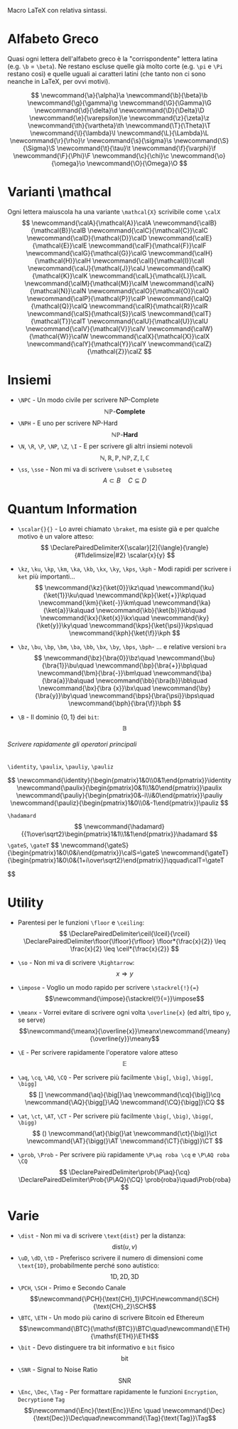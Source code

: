 
Macro LaTeX con relativa sintassi.

# Alfabeto Greco

Quasi ogni lettera dell'alfabeto greco è la "corrispondente" lettera latina (e.g. `\b` = `\beta`). Ne restano escluse quelle già molto corte (e.g. `\pi` e `\Pi` restano così) e quelle uguali ai caratteri latini (che tanto non ci sono neanche in LaTeX, per ovvi motivi).

$$
\newcommand{\a}{\alpha}\a
\newcommand{\b}{\beta}\b
\newcommand{\g}{\gamma}\g
\newcommand{\G}{\Gamma}\G
\newcommand{\d}{\delta}\d
\newcommand{\D}{\Delta}\D
\newcommand{\e}{\varepsilon}\e
\newcommand{\z}{\zeta}\z
\newcommand{\th}{\vartheta}\th
\newcommand{\T}{\Theta}\T
\newcommand{\l}{\lambda}\l
\newcommand{\L}{\Lambda}\L
\newcommand{\r}{\rho}\r
\newcommand{\s}{\sigma}\s
\newcommand{\S}{\Sigma}\S
\newcommand{\t}{\tau}\t
\newcommand{\f}{\varphi}\f
\newcommand{\F}{\Phi}\F
\newcommand{\c}{\chi}\c
\newcommand{\o}{\omega}\o
\newcommand{\O}{\Omega}\O
$$

# Varianti \mathcal

Ogni lettera maiuscola ha una variante `\mathcal{X}` scrivibile come `\calX`
$$
\newcommand{\calA}{\mathcal{A}}\calA
\newcommand{\calB}{\mathcal{B}}\calB
\newcommand{\calC}{\mathcal{C}}\calC
\newcommand{\calD}{\mathcal{D}}\calD
\newcommand{\calE}{\mathcal{E}}\calE
\newcommand{\calF}{\mathcal{F}}\calF
\newcommand{\calG}{\mathcal{G}}\calG
\newcommand{\calH}{\mathcal{H}}\calH
\newcommand{\calI}{\mathcal{I}}\calI
\newcommand{\calJ}{\mathcal{J}}\calJ
\newcommand{\calK}{\mathcal{K}}\calK
\newcommand{\calL}{\mathcal{L}}\calL
\newcommand{\calM}{\mathcal{M}}\calM
\newcommand{\calN}{\mathcal{N}}\calN
\newcommand{\calO}{\mathcal{O}}\calO
\newcommand{\calP}{\mathcal{P}}\calP
\newcommand{\calQ}{\mathcal{Q}}\calQ
\newcommand{\calR}{\mathcal{R}}\calR
\newcommand{\calS}{\mathcal{S}}\calS
\newcommand{\calT}{\mathcal{T}}\calT
\newcommand{\calU}{\mathcal{U}}\calU
\newcommand{\calV}{\mathcal{V}}\calV
\newcommand{\calW}{\mathcal{W}}\calW
\newcommand{\calX}{\mathcal{X}}\calX
\newcommand{\calY}{\mathcal{Y}}\calY
\newcommand{\calZ}{\mathcal{Z}}\calZ
$$



# Insiemi

- `\NPC` - Un modo civile per scrivere NP-Complete$$\newcommand{\NPC}{\mathbb{NP}\text{-}\mathbf{Complete}}\NPC$$
- `\NPH` - E uno per scrivere NP-Hard$$\newcommand{\NPH}{\mathbb{NP}\text{-}\mathbf{Hard}}\NPH$$
- `\N`, `\R`, `\P`, `\NP`, `\Z`, `\I` - E per scrivere gli altri insiemi notevoli$$\newcommand{\N}{\mathbb{N}}\newcommand{\R}{\mathbb{R}}\newcommand{\P}{\mathbb{P}}\newcommand{\NP}{\mathbb{NP}}\newcommand{\Z}{\mathbb{Z}}\newcommand{\I}{\mathbb{I}}\newcommand{\C}{\mathbb{C}}\N,\R,\P,\NP,\Z,\I, \C$$
- `\ss`, `\sse` - Non mi va di scrivere `\subset` e `\subseteq`$$\newcommand{\ss}{\subset}\newcommand{\sse}{\subseteq}A\ss B\quad C\sse D$$

# Quantum Information


- `\scalar{}{}` - Lo avrei chiamato `\braket`, ma esiste già e per qualche motivo è un valore atteso:
$$
\DeclarePairedDelimiterX{\scalar}[2]{\langle}{\rangle}{#1\delimsize|#2}
\scalar{x}{y}
$$
- `\kz`, `\ku`, `\kp`, `\km`, `\ka`, `\kb`, `\kx`, `\ky`, `\kps`, `\kph` - Modi rapidi per scrivere i `ket` più importanti...
$$
\newcommand{\kz}{\ket{0}}\kz\quad
\newcommand{\ku}{\ket{1}}\ku\quad
\newcommand{\kp}{\ket{+}}\kp\quad
\newcommand{\km}{\ket{-}}\km\quad
\newcommand{\ka}{\ket{a}}\ka\quad
\newcommand{\kb}{\ket{b}}\kb\quad
\newcommand{\kx}{\ket{x}}\kx\quad
\newcommand{\ky}{\ket{y}}\ky\quad
\newcommand{\kps}{\ket{\psi}}\kps\quad
\newcommand{\kph}{\ket{\f}}\kph
$$

- `\bz`, `\bu`, `\bp`, `\bm`, `\ba`, `\bb`, `\bx`, `\by`, `\bps`, `\bph`- ... e relative versioni `bra`
$$
\newcommand{\bz}{\bra{0}}\bz\quad
\newcommand{\bu}{\bra{1}}\bu\quad
\newcommand{\bp}{\bra{+}}\bp\quad
\newcommand{\bm}{\bra{-}}\bm\quad
\newcommand{\ba}{\bra{a}}\ba\quad
\newcommand{\bb}{\bra{b}}\bb\quad
\newcommand{\bx}{\bra {x}}\bx\quad
\newcommand{\by}{\bra{y}}\by\quad
\newcommand{\bps}{\bra{\psi}}\bps\quad
\newcommand{\bph}{\bra{\f}}\bph
$$

- `\B` - Il dominio $\{0,1\}$ dei `bit`:$$\newcommand{\B}{\mathbb{B}}\B$$
###### Scrivere rapidamente gli operatori principali

`\identity`, `\paulix`, `\pauliy`, `\pauliz`

$$
\newcommand{\identity}{\begin{pmatrix}1&0\\0&1\end{pmatrix}}\identity
\newcommand{\paulix}{\begin{pmatrix}0&1\\1&0\end{pmatrix}}\paulix
\newcommand{\pauliy}{\begin{pmatrix}0&-i\\i&0\end{pmatrix}}\pauliy
\newcommand{\pauliz}{\begin{pmatrix}1&0\\0&-1\end{pmatrix}}\pauliz
$$

`\hadamard`
$$
\newcommand{\hadamard}{{1\over\sqrt2}\begin{pmatrix}1&1\\1&1\end{pmatrix}}\hadamard
$$
`\gateS`, `\gateT`
$$
\newcommand{\gateS}{\begin{pmatrix}1&0\\0&i\end{pmatrix}}\calS=\gateS
\newcommand{\gateT}{\begin{pmatrix}1&0\\0&{1+i\over\sqrt2}\end{pmatrix}}\qquad\calT=\gateT

$$

# Utility

- Parentesi per le funzioni `\floor` e `\ceiling`:$$
\DeclarePairedDelimiter\ceil{\lceil}{\rceil}
\DeclarePairedDelimiter\floor{\lfloor}{\rfloor}
    \floor*{\frac{x}{2}} \leq \frac{x}{2} \leq \ceil*{\frac{x}{2}}
$$

- `\so` - Non mi va di scrivere `\Rightarrow`:$$\newcommand{\so}{\Rightarrow}x\so y$$
-  `\impose` - Voglio un modo rapido per scrivere `\stackrel{!}{=}`$$\newcommand{\impose}{\stackrel{!}{=}}\impose$$
- `\meanx` - Vorrei evitare di scrivere ogni volta `\overline{x}` (ed altri, tipo `y`, se serve)$$\newcommand{\meanx}{\overline{x}}\meanx\newcommand{\meany}{\overline{y}}\meany$$
- `\E` - Per scrivere rapidamente l'operatore valore atteso$$\newcommand{\E}{\mathbb{E}}\E$$
- `\aq`, `\cq`, `\AQ`, `\CQ` - Per scrivere più facilmente `\big[`, `\big]`, `\bigg[`, `\bigg]`
$$
[]
\newcommand{\aq}{\big[}\aq
\newcommand{\cq}{\big]}\cq
\newcommand{\AQ}{\bigg[}\AQ
\newcommand{\CQ}{\bigg]}\CQ
$$
- `\at`, `\ct`, `\AT`, `\CT` - Per scrivere più facilmente `\big(`, `\big)`, `\bigg(`, `\bigg)`
$$
()
\newcommand{\at}{\big(}\at
\newcommand{\ct}{\big)}\ct
\newcommand{\AT}{\bigg(}\AT
\newcommand{\CT}{\bigg)}\CT
$$
- `\prob`, `\Prob` - Per scrivere più rapidamente `\P\aq roba \cq` e `\P\AQ roba \CQ`
$$
\DeclarePairedDelimiter\prob{\P\aq}{\cq}
\DeclarePairedDelimiter\Prob{\P\AQ}{\CQ}
\prob{roba}\quad\Prob{roba}
$$

# Varie

- `\dist` - Non mi va di scrivere `\text{dist}` per la distanza:$$\newcommand{\dist}{\text{dist}}\dist(u,v)$$
- `\uD`, `\dD`, `\tD` - Preferisco scrivere il numero di dimensioni come `\text{1D}`, probabilmente perché sono autistico:$$\newcommand{\uD}{\text{1D}}\newcommand{\dD}{\text{2D}}\newcommand{\tD}{\text{3D}}\uD,\,\dD,\,\tD$$
- `\PCH`, `\SCH` - Primo e Secondo Canale$$\newcommand{\PCH}{\text{CH}_1}\PCH\newcommand{\SCH}{\text{CH}_2}\SCH$$
- `\BTC`, `\ETH` - Un modo più carino di scrivere Bitcoin ed Ethereum$$\newcommand{\BTC}{\mathsf{BTC}}\BTC\quad\newcommand{\ETH}{\mathsf{ETH}}\ETH$$
- `\bit` - Devo distinguere tra $\mathsf{bit}$ informativo e `bit` fisico$$\newcommand{\bit}{\mathsf{bit}}\bit$$
- `\SNR` - Signal to Noise Ratio$$\newcommand{\SNR}{\mathsf{SNR}}\SNR$$
- `\Enc`, `\Dec`, `\Tag` - Per formattare rapidamente le funzioni `Encryption`, `Decryption`e `Tag`$$\newcommand{\Enc}{\text{Enc}}\Enc \quad \newcommand{\Dec}{\text{Dec}}\Dec\quad\newcommand{\Tag}{\text{Tag}}\Tag$$
